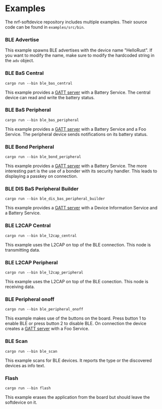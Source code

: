 # Examples
The nrf-softdevice repository includes multiple examples. Their source code can be found in `examples/src/bin`.

### BLE Advertise
This example spawns BLE advertises with the device name "HelloRust". If you want to modify the name, make sure to modify the hardcoded string in the `adv` object.  

### BLE BaS Central  
```
cargo run --bin ble_bas_central
```
This example provides a [GATT server](https://learn.adafruit.com/introduction-to-bluetooth-low-energy/gatt) with a Battery Service. The central device can read and write the battery status.

### BLE BaS Peripheral
```
cargo run --bin ble_bas_peripheral
```
This example provides a [GATT server](https://learn.adafruit.com/introduction-to-bluetooth-low-energy/gatt) with a Battery Service and a Foo Service. The peripheral device sends notifications on its battery status.

### BLE Bond Peripheral
```
cargo run --bin ble_bond_peripheral
```
This example provides a [GATT server](https://learn.adafruit.com/introduction-to-bluetooth-low-energy/gatt) with a Battery Service. The more interesting part is the use of a bonder with its security handler. This leads to displaying a passkey on connection.

### BLE DIS BaS Peripheral Builder
```
cargo run --bin ble_dis_bas_peripheral_builder
```
This example provides a [GATT server](https://learn.adafruit.com/introduction-to-bluetooth-low-energy/gatt) with a Device Information Service and a Battery Service.

### BLE L2CAP Central
```
cargo run --bin ble_l2cap_central
```
This example uses the L2CAP on top of the BLE connection. This node is transmitting data.

### BLE L2CAP Peripheral
```
cargo run --bin ble_l2cap_peripheral
```
This example uses the L2CAP on top of the BLE conection. This node is receiving data.

### BLE Peripheral onoff
```
cargo run --bin ble_peripheral_onoff
```
This example makes use of the buttons on the board. Press button 1 to enable BLE or press button 2 to disable BLE. On connection the device creates a [GATT server](https://learn.adafruit.com/introduction-to-bluetooth-low-energy/gatt) with a Foo Service.

### BLE Scan
```
cargo run --bin ble_scan
```
This example scans for BLE devices. It reports the type or the discovered devices as info text.

### Flash
```
cargo run --bin flash
```
This example erases the application from the board but should leave the softdevice on it.